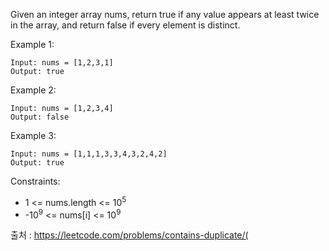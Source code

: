 Given an integer array nums, return true if any value appears at least twice in the array, and return false if every element is distinct.

 

Example 1:
```
Input: nums = [1,2,3,1]
Output: true
```
Example 2:
```
Input: nums = [1,2,3,4]
Output: false
```
Example 3:
```
Input: nums = [1,1,1,3,3,4,3,2,4,2]
Output: true
 ```

Constraints:

- 1 <= nums.length <= 10<sup>5</sup>
- -10<sup>9</sup> <= nums[i] <= 10<sup>9</sup>


출처 : https://leetcode.com/problems/contains-duplicate/(
